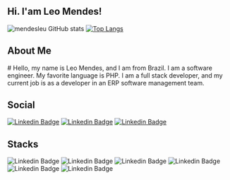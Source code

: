 
## Hi. I'am Leo Mendes!

![mendesleu GitHub stats](https://github-readme-stats.vercel.app/api?username=mendesleu&show_icons=true&theme=tokyonight)
[![Top Langs](https://github-readme-stats.vercel.app/api/top-langs/?username=mendesleu&layout=compact&theme=tokyonight)](https://github.com/mendesleu/github-readme-stats)


## About Me
<p>
 # Hello, my name is Leo Mendes, and I am from Brazil. I am a software engineer. My favorite language is PHP. I am a full stack developer, and my current job is as a developer in an ERP software management team.
</p>

## Social
[![Linkedin Badge](https://img.shields.io/badge/YouTube-FF0000?style=for-the-badge&logo=youtube&logoColor=white&link=https://www.youtube.com/channel/UCHGpEYheuAm5BPdJrgP9S9A/videos/)]( https://www.youtube.com/channel/UCHGpEYheuAm5BPdJrgP9S9A/videos/) 
[![Linkedin Badge](https://img.shields.io/badge/LinkedIn-0077B5?style=for-the-badge&logo=linkedin&logoColor=white&link=https://www.linkedin.com/in/leo-mendes/)]( https://www.linkedin.com/in/leo-mendes/) 
[![Linkedin Badge](https://img.shields.io/badge/Instagram-E4405F?style=for-the-badge&logo=instagram&logoColor=white&link=https://www.instagram.com/mendes_leu/)]( https://www.instagram.com/mendes_leu/)

## Stacks
![Linkedin Badge](https://img.shields.io/badge/HTML5-E34F26?style=for-the-badge&logo=html5&logoColor=white)
![Linkedin Badge](https://img.shields.io/badge/CSS3-1572B6?style=for-the-badge&logo=css3&logoColor=white)
![Linkedin Badge](https://img.shields.io/badge/JavaScript-323330?style=for-the-badge&logo=javascript&logoColor=F7DF1E)
![Linkedin Badge](https://img.shields.io/badge/PHP-777BB4?style=for-the-badge&logo=php&logoColor=white)
![Linkedin Badge](https://img.shields.io/badge/MySQL-00000F?style=for-the-badge&logo=mysql&logoColor=white)
![Linkedin Badge](https://img.shields.io/badge/Bootstrap-563D7C?style=for-the-badge&logo=bootstrap&logoColor=white)
